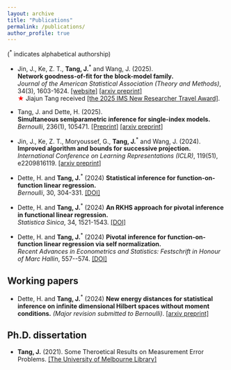 ```yaml
---
layout: archive
title: "Publications"
permalink: /publications/
author_profile: true
---
```

(<sup>*</sup> indicates alphabetical authorship)

- Jin, J., Ke, Z. T., **Tang, J.**<sup>*</sup> and Wang, J. (2025). <br>
**Network goodness-of-fit for the block-model family.** <br>
_Journal of the American Statistical Association (Theory and Methods)_, 34(3), 1603-1624. [[website]](https://www.tandfonline.com/doi/full/10.1080/01621459.2025.2479242)
[[arxiv preprint]](https://arxiv.org/pdf/2502.08609) <br>
<span style="color:red">★</span> Jiajun Tang received [[the 2025 IMS New Researcher Travel Award]](https://imstat.org/2025/05/15/ims-travel-awards-2025-meet-the-winners/).

- Tang, J. and Dette, H. (2025). <br>
**Simultaneous semiparametric inference for single-index models.**  <br>
_Bernoulli_, 236(1), 105471. [[Preprint]](https://www.e-publications.org/ims/submission/BEJ/user/submissionFile/65356?confirm=cb3e591f)
[[arxiv preprint]](https://www.arxiv.org/abs/2407.01874)

- Jin, J., Ke, Z. T., Moryoussef, G., **Tang, J.**<sup>*</sup> and Wang, J. (2024). <br>
**Improved algorithm and bounds for successive projection.** <br>
_International Conference on Learning Representations (ICLR)_, 119(51), e2209816119. [[arxiv preprint]](https://arxiv.org/abs/2403.11013)

- Dette, H. and **Tang, J.**<sup>*</sup> (2024) 
**Statistical inference for function-on-function linear regression.** <br>
_Bernoulli_, 30, 304-331. [[DOI]](http://dx.doi.org/10.3150/23-BEJ1598)

- Dette, H. and **Tang, J.**<sup>*</sup> (2024) 
**An RKHS approach for pivotal inference in functional linear regression.** <br>
_Statistica Sinica_, 34, 1521-1543. [[DOI]](https://www3.stat.sinica.edu.tw/statistica/j34n3/J34N312/J34N312.html)

- Dette, H. and **Tang, J.**<sup>*</sup> (2024) 
**Pivotal inference for function-on-function linear regression via self normalization.** <br>
_Recent Advances in Econometrics and Statistics: Festschrift in Honour of Marc Hallin_, 557--574. [[DOI]](https://doi.org/10.1007/978-3-031-61853-6_28)


## Working papers

- Dette, H. and **Tang, J.**<sup>*</sup> (2024)
  **New energy distances for statistical inference on infinite dimensional Hilbert spaces without moment conditions.** _(Major revision submitted to Bernoulli)_.
[[arxiv preprint]](https://arxiv.org/pdf/2403.11489)


## Ph.D. dissertation

- **Tang, J.** (2021). Some Theroetical Results on Measurement Error Problems. [[The University of Melbourne Library]](https://minerva-access.unimelb.edu.au/items/c148585f-064a-501f-a2e2-61ef409bddaf)
